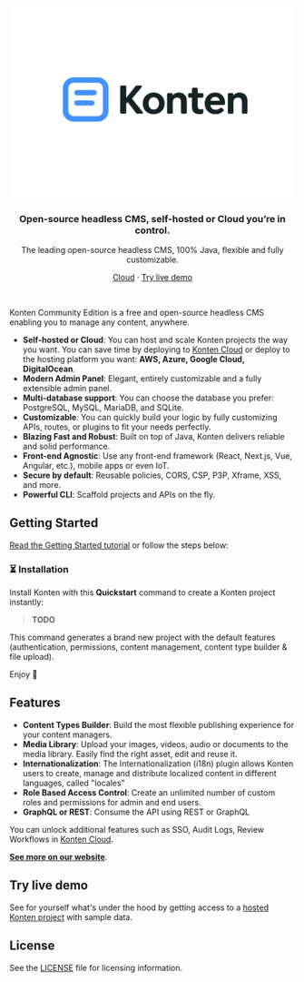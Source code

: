 <p align="center">
  <a href="https://konten.io/#gh-light-mode-only">
    <img src="konten-logo-dark.png" alt="konten logo dark" />
  </a>
</p>

<h3 align="center">Open-source headless CMS, self-hosted or Cloud you’re in control.</h3>
<p align="center">The leading open-source headless CMS, 100% Java, flexible and fully customizable.</p>
<p align="center">
  <a href="https://cloud.konten.io/signups?source=github1">Cloud</a> · <a href="https://konten.io/demo">Try live demo</a>
</p>
<br />

Konten Community Edition is a free and open-source headless CMS enabling you to manage any content, anywhere.

- **Self-hosted or Cloud**: You can host and scale Konten projects the way you want. You can save time by deploying to [Konten Cloud](https://cloud.konten.io/signups?source=github1) or deploy to the hosting platform you want: **AWS, Azure, Google Cloud, DigitalOcean**.
- **Modern Admin Panel**: Elegant, entirely customizable and a fully extensible admin panel.
- **Multi-database support**: You can choose the database you prefer: PostgreSQL, MySQL, MariaDB, and SQLite.
- **Customizable**: You can quickly build your logic by fully customizing APIs, routes, or plugins to fit your needs perfectly.
- **Blazing Fast and Robust**: Built on top of Java, Konten delivers reliable and solid performance.
- **Front-end Agnostic**: Use any front-end framework (React, Next.js, Vue, Angular, etc.), mobile apps or even IoT.
- **Secure by default**: Reusable policies, CORS, CSP, P3P, Xframe, XSS, and more.
- **Powerful CLI**: Scaffold projects and APIs on the fly.

## Getting Started

<a href="https://docs.konten.io/developer-docs/latest/getting-started/quick-start.html" target="_blank">Read the Getting Started tutorial</a> or follow the steps below:

### ⏳ Installation

Install Konten with this **Quickstart** command to create a Konten project instantly:

> **TODO**

This command generates a brand new project with the default features (authentication, permissions, content management, content type builder & file upload).

Enjoy 🎉

## Features

- **Content Types Builder**: Build the most flexible publishing experience for your content managers.
- **Media Library**: Upload your images, videos, audio or documents to the media library. Easily find the right asset, edit and reuse it.
- **Internationalization**: The Internationalization (i18n) plugin allows Konten users to create, manage and distribute localized content in different languages, called "locales"
- **Role Based Access Control**: Create an unlimited number of custom roles and permissions for admin and end users.
- **GraphQL or REST**: Consume the API using REST or GraphQL

You can unlock additional features such as SSO, Audit Logs, Review Workflows in [Konten Cloud](https://cloud.konten.io/login?source=github1).

**[See more on our website](https://konten.io/overview)**.

## Try live demo

See for yourself what's under the hood by getting access to a [hosted Konten project](https://konten.io/demo) with sample data.

## License

See the [LICENSE](./LICENSE) file for licensing information.